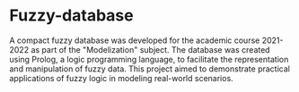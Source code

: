 # Fuzzy-database

A compact fuzzy database was developed for the academic course 2021-2022 as part of the "Modelization" subject. The database was created using Prolog, a logic programming language, to facilitate the representation and manipulation of fuzzy data. This project aimed to demonstrate practical applications of fuzzy logic in modeling real-world scenarios.
